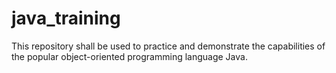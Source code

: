 # java_training

This repository shall be used to practice and demonstrate the capabilities of
the popular object-oriented programming language Java.
